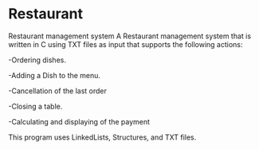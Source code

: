 # Restaurant
Restaurant management system
A Restaurant management system that is written in C using TXT files as input that supports the following actions:

-Ordering dishes.

-Adding a Dish to the menu.

-Cancellation of the last order

-Closing a table.

-Calculating and displaying of the payment

This program uses LinkedLists, Structures, and TXT files.
